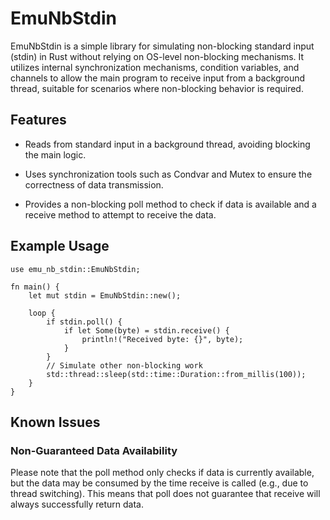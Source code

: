 # EmuNbStdin

EmuNbStdin is a simple library for simulating non-blocking standard input (stdin) in Rust without relying on OS-level non-blocking mechanisms. It utilizes internal synchronization mechanisms, condition variables, and channels to allow the main program to receive input from a background thread, suitable for scenarios where non-blocking behavior is required.

## Features

- Reads from standard input in a background thread, avoiding blocking the main logic.

- Uses synchronization tools such as Condvar and Mutex to ensure the correctness of data transmission.

- Provides a non-blocking poll method to check if data is available and a receive method to attempt to receive the data.

## Example Usage
```
use emu_nb_stdin::EmuNbStdin;

fn main() {
    let mut stdin = EmuNbStdin::new();

    loop {
        if stdin.poll() {
            if let Some(byte) = stdin.receive() {
                println!("Received byte: {}", byte);
            }
        }
        // Simulate other non-blocking work
        std::thread::sleep(std::time::Duration::from_millis(100));
    }
}
```
## Known Issues

### Non-Guaranteed Data Availability

Please note that the poll method only checks if data is currently available, but the data may be consumed by the time receive is called (e.g., due to thread switching). This means that poll does not guarantee that receive will always successfully return data.